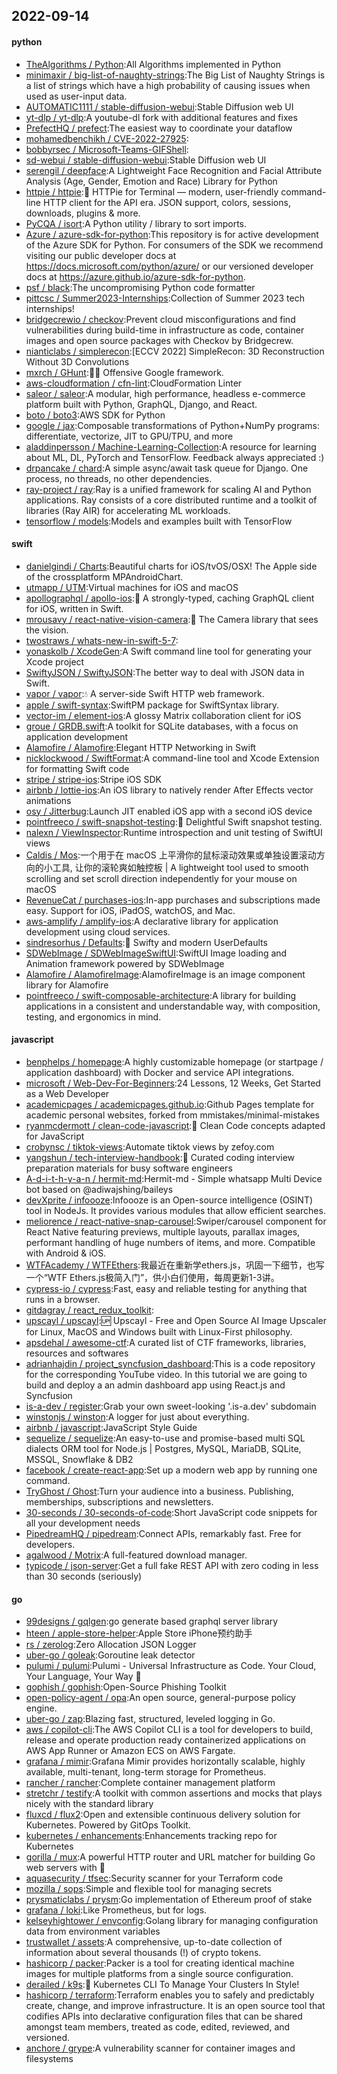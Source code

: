 ## 2022-09-14

#### python
* [TheAlgorithms / Python](https://github.com/TheAlgorithms/Python):All Algorithms implemented in Python
* [minimaxir / big-list-of-naughty-strings](https://github.com/minimaxir/big-list-of-naughty-strings):The Big List of Naughty Strings is a list of strings which have a high probability of causing issues when used as user-input data.
* [AUTOMATIC1111 / stable-diffusion-webui](https://github.com/AUTOMATIC1111/stable-diffusion-webui):Stable Diffusion web UI
* [yt-dlp / yt-dlp](https://github.com/yt-dlp/yt-dlp):A youtube-dl fork with additional features and fixes
* [PrefectHQ / prefect](https://github.com/PrefectHQ/prefect):The easiest way to coordinate your dataflow
* [mohamedbenchikh / CVE-2022-27925](https://github.com/mohamedbenchikh/CVE-2022-27925):
* [bobbyrsec / Microsoft-Teams-GIFShell](https://github.com/bobbyrsec/Microsoft-Teams-GIFShell):
* [sd-webui / stable-diffusion-webui](https://github.com/sd-webui/stable-diffusion-webui):Stable Diffusion web UI
* [serengil / deepface](https://github.com/serengil/deepface):A Lightweight Face Recognition and Facial Attribute Analysis (Age, Gender, Emotion and Race) Library for Python
* [httpie / httpie](https://github.com/httpie/httpie):🥧
HTTPie for Terminal — modern, user-friendly command-line HTTP client for the API era. JSON support, colors, sessions, downloads, plugins & more.
* [PyCQA / isort](https://github.com/PyCQA/isort):A Python utility / library to sort imports.
* [Azure / azure-sdk-for-python](https://github.com/Azure/azure-sdk-for-python):This repository is for active development of the Azure SDK for Python. For consumers of the SDK we recommend visiting our public developer docs at https://docs.microsoft.com/python/azure/ or our versioned developer docs at https://azure.github.io/azure-sdk-for-python.
* [psf / black](https://github.com/psf/black):The uncompromising Python code formatter
* [pittcsc / Summer2023-Internships](https://github.com/pittcsc/Summer2023-Internships):Collection of Summer 2023 tech internships!
* [bridgecrewio / checkov](https://github.com/bridgecrewio/checkov):Prevent cloud misconfigurations and find vulnerabilities during build-time in infrastructure as code, container images and open source packages with Checkov by Bridgecrew.
* [nianticlabs / simplerecon](https://github.com/nianticlabs/simplerecon):[ECCV 2022] SimpleRecon: 3D Reconstruction Without 3D Convolutions
* [mxrch / GHunt](https://github.com/mxrch/GHunt):🕵️‍♂️
Offensive Google framework.
* [aws-cloudformation / cfn-lint](https://github.com/aws-cloudformation/cfn-lint):CloudFormation Linter
* [saleor / saleor](https://github.com/saleor/saleor):A modular, high performance, headless e-commerce platform built with Python, GraphQL, Django, and React.
* [boto / boto3](https://github.com/boto/boto3):AWS SDK for Python
* [google / jax](https://github.com/google/jax):Composable transformations of Python+NumPy programs: differentiate, vectorize, JIT to GPU/TPU, and more
* [aladdinpersson / Machine-Learning-Collection](https://github.com/aladdinpersson/Machine-Learning-Collection):A resource for learning about ML, DL, PyTorch and TensorFlow. Feedback always appreciated :)
* [drpancake / chard](https://github.com/drpancake/chard):A simple async/await task queue for Django. One process, no threads, no other dependencies.
* [ray-project / ray](https://github.com/ray-project/ray):Ray is a unified framework for scaling AI and Python applications. Ray consists of a core distributed runtime and a toolkit of libraries (Ray AIR) for accelerating ML workloads.
* [tensorflow / models](https://github.com/tensorflow/models):Models and examples built with TensorFlow

#### swift
* [danielgindi / Charts](https://github.com/danielgindi/Charts):Beautiful charts for iOS/tvOS/OSX! The Apple side of the crossplatform MPAndroidChart.
* [utmapp / UTM](https://github.com/utmapp/UTM):Virtual machines for iOS and macOS
* [apollographql / apollo-ios](https://github.com/apollographql/apollo-ios):📱
A strongly-typed, caching GraphQL client for iOS, written in Swift.
* [mrousavy / react-native-vision-camera](https://github.com/mrousavy/react-native-vision-camera):📸
The Camera library that sees the vision.
* [twostraws / whats-new-in-swift-5-7](https://github.com/twostraws/whats-new-in-swift-5-7):
* [yonaskolb / XcodeGen](https://github.com/yonaskolb/XcodeGen):A Swift command line tool for generating your Xcode project
* [SwiftyJSON / SwiftyJSON](https://github.com/SwiftyJSON/SwiftyJSON):The better way to deal with JSON data in Swift.
* [vapor / vapor](https://github.com/vapor/vapor):💧
A server-side Swift HTTP web framework.
* [apple / swift-syntax](https://github.com/apple/swift-syntax):SwiftPM package for SwiftSyntax library.
* [vector-im / element-ios](https://github.com/vector-im/element-ios):A glossy Matrix collaboration client for iOS
* [groue / GRDB.swift](https://github.com/groue/GRDB.swift):A toolkit for SQLite databases, with a focus on application development
* [Alamofire / Alamofire](https://github.com/Alamofire/Alamofire):Elegant HTTP Networking in Swift
* [nicklockwood / SwiftFormat](https://github.com/nicklockwood/SwiftFormat):A command-line tool and Xcode Extension for formatting Swift code
* [stripe / stripe-ios](https://github.com/stripe/stripe-ios):Stripe iOS SDK
* [airbnb / lottie-ios](https://github.com/airbnb/lottie-ios):An iOS library to natively render After Effects vector animations
* [osy / Jitterbug](https://github.com/osy/Jitterbug):Launch JIT enabled iOS app with a second iOS device
* [pointfreeco / swift-snapshot-testing](https://github.com/pointfreeco/swift-snapshot-testing):📸
Delightful Swift snapshot testing.
* [nalexn / ViewInspector](https://github.com/nalexn/ViewInspector):Runtime introspection and unit testing of SwiftUI views
* [Caldis / Mos](https://github.com/Caldis/Mos):一个用于在 macOS 上平滑你的鼠标滚动效果或单独设置滚动方向的小工具, 让你的滚轮爽如触控板 | A lightweight tool used to smooth scrolling and set scroll direction independently for your mouse on macOS
* [RevenueCat / purchases-ios](https://github.com/RevenueCat/purchases-ios):In-app purchases and subscriptions made easy. Support for iOS, iPadOS, watchOS, and Mac.
* [aws-amplify / amplify-ios](https://github.com/aws-amplify/amplify-ios):A declarative library for application development using cloud services.
* [sindresorhus / Defaults](https://github.com/sindresorhus/Defaults):💾
Swifty and modern UserDefaults
* [SDWebImage / SDWebImageSwiftUI](https://github.com/SDWebImage/SDWebImageSwiftUI):SwiftUI Image loading and Animation framework powered by SDWebImage
* [Alamofire / AlamofireImage](https://github.com/Alamofire/AlamofireImage):AlamofireImage is an image component library for Alamofire
* [pointfreeco / swift-composable-architecture](https://github.com/pointfreeco/swift-composable-architecture):A library for building applications in a consistent and understandable way, with composition, testing, and ergonomics in mind.

#### javascript
* [benphelps / homepage](https://github.com/benphelps/homepage):A highly customizable homepage (or startpage / application dashboard) with Docker and service API integrations.
* [microsoft / Web-Dev-For-Beginners](https://github.com/microsoft/Web-Dev-For-Beginners):24 Lessons, 12 Weeks, Get Started as a Web Developer
* [academicpages / academicpages.github.io](https://github.com/academicpages/academicpages.github.io):Github Pages template for academic personal websites, forked from mmistakes/minimal-mistakes
* [ryanmcdermott / clean-code-javascript](https://github.com/ryanmcdermott/clean-code-javascript):🛁
Clean Code concepts adapted for JavaScript
* [crobynsc / tiktok-views](https://github.com/crobynsc/tiktok-views):Automate tiktok views by zefoy.com
* [yangshun / tech-interview-handbook](https://github.com/yangshun/tech-interview-handbook):💯
Curated coding interview preparation materials for busy software engineers
* [A-d-i-t-h-y-a-n / hermit-md](https://github.com/A-d-i-t-h-y-a-n/hermit-md):Hermit-md - Simple whatsapp Multi Device bot based on @adiwajshing/baileys
* [devXprite / infoooze](https://github.com/devXprite/infoooze):Infoooze is an Open-source intelligence (OSINT) tool in NodeJs. It provides various modules that allow efficient searches.
* [meliorence / react-native-snap-carousel](https://github.com/meliorence/react-native-snap-carousel):Swiper/carousel component for React Native featuring previews, multiple layouts, parallax images, performant handling of huge numbers of items, and more. Compatible with Android & iOS.
* [WTFAcademy / WTFEthers](https://github.com/WTFAcademy/WTFEthers):我最近在重新学ethers.js，巩固一下细节，也写一个“WTF Ethers.js极简入门”，供小白们使用，每周更新1-3讲。
* [cypress-io / cypress](https://github.com/cypress-io/cypress):Fast, easy and reliable testing for anything that runs in a browser.
* [gitdagray / react_redux_toolkit](https://github.com/gitdagray/react_redux_toolkit):
* [upscayl / upscayl](https://github.com/upscayl/upscayl):🆙
Upscayl - Free and Open Source AI Image Upscaler for Linux, MacOS and Windows built with Linux-First philosophy.
* [apsdehal / awesome-ctf](https://github.com/apsdehal/awesome-ctf):A curated list of CTF frameworks, libraries, resources and softwares
* [adrianhajdin / project_syncfusion_dashboard](https://github.com/adrianhajdin/project_syncfusion_dashboard):This is a code repository for the corresponding YouTube video. In this tutorial we are going to build and deploy a an admin dashboard app using React.js and Syncfusion
* [is-a-dev / register](https://github.com/is-a-dev/register):Grab your own sweet-looking '.is-a.dev' subdomain
* [winstonjs / winston](https://github.com/winstonjs/winston):A logger for just about everything.
* [airbnb / javascript](https://github.com/airbnb/javascript):JavaScript Style Guide
* [sequelize / sequelize](https://github.com/sequelize/sequelize):An easy-to-use and promise-based multi SQL dialects ORM tool for Node.js | Postgres, MySQL, MariaDB, SQLite, MSSQL, Snowflake & DB2
* [facebook / create-react-app](https://github.com/facebook/create-react-app):Set up a modern web app by running one command.
* [TryGhost / Ghost](https://github.com/TryGhost/Ghost):Turn your audience into a business. Publishing, memberships, subscriptions and newsletters.
* [30-seconds / 30-seconds-of-code](https://github.com/30-seconds/30-seconds-of-code):Short JavaScript code snippets for all your development needs
* [PipedreamHQ / pipedream](https://github.com/PipedreamHQ/pipedream):Connect APIs, remarkably fast. Free for developers.
* [agalwood / Motrix](https://github.com/agalwood/Motrix):A full-featured download manager.
* [typicode / json-server](https://github.com/typicode/json-server):Get a full fake REST API with zero coding in less than 30 seconds (seriously)

#### go
* [99designs / gqlgen](https://github.com/99designs/gqlgen):go generate based graphql server library
* [hteen / apple-store-helper](https://github.com/hteen/apple-store-helper):Apple Store iPhone预约助手
* [rs / zerolog](https://github.com/rs/zerolog):Zero Allocation JSON Logger
* [uber-go / goleak](https://github.com/uber-go/goleak):Goroutine leak detector
* [pulumi / pulumi](https://github.com/pulumi/pulumi):Pulumi - Universal Infrastructure as Code. Your Cloud, Your Language, Your Way
🚀
* [gophish / gophish](https://github.com/gophish/gophish):Open-Source Phishing Toolkit
* [open-policy-agent / opa](https://github.com/open-policy-agent/opa):An open source, general-purpose policy engine.
* [uber-go / zap](https://github.com/uber-go/zap):Blazing fast, structured, leveled logging in Go.
* [aws / copilot-cli](https://github.com/aws/copilot-cli):The AWS Copilot CLI is a tool for developers to build, release and operate production ready containerized applications on AWS App Runner or Amazon ECS on AWS Fargate.
* [grafana / mimir](https://github.com/grafana/mimir):Grafana Mimir provides horizontally scalable, highly available, multi-tenant, long-term storage for Prometheus.
* [rancher / rancher](https://github.com/rancher/rancher):Complete container management platform
* [stretchr / testify](https://github.com/stretchr/testify):A toolkit with common assertions and mocks that plays nicely with the standard library
* [fluxcd / flux2](https://github.com/fluxcd/flux2):Open and extensible continuous delivery solution for Kubernetes. Powered by GitOps Toolkit.
* [kubernetes / enhancements](https://github.com/kubernetes/enhancements):Enhancements tracking repo for Kubernetes
* [gorilla / mux](https://github.com/gorilla/mux):A powerful HTTP router and URL matcher for building Go web servers with
🦍
* [aquasecurity / tfsec](https://github.com/aquasecurity/tfsec):Security scanner for your Terraform code
* [mozilla / sops](https://github.com/mozilla/sops):Simple and flexible tool for managing secrets
* [prysmaticlabs / prysm](https://github.com/prysmaticlabs/prysm):Go implementation of Ethereum proof of stake
* [grafana / loki](https://github.com/grafana/loki):Like Prometheus, but for logs.
* [kelseyhightower / envconfig](https://github.com/kelseyhightower/envconfig):Golang library for managing configuration data from environment variables
* [trustwallet / assets](https://github.com/trustwallet/assets):A comprehensive, up-to-date collection of information about several thousands (!) of crypto tokens.
* [hashicorp / packer](https://github.com/hashicorp/packer):Packer is a tool for creating identical machine images for multiple platforms from a single source configuration.
* [derailed / k9s](https://github.com/derailed/k9s):🐶
Kubernetes CLI To Manage Your Clusters In Style!
* [hashicorp / terraform](https://github.com/hashicorp/terraform):Terraform enables you to safely and predictably create, change, and improve infrastructure. It is an open source tool that codifies APIs into declarative configuration files that can be shared amongst team members, treated as code, edited, reviewed, and versioned.
* [anchore / grype](https://github.com/anchore/grype):A vulnerability scanner for container images and filesystems
